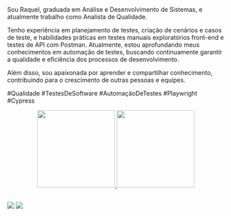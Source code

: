 ## 
Sou Raquel, graduada em Análise e Desenvolvimento de Sistemas, e atualmente trabalho como Analista de Qualidade.

Tenho experiência em planejamento de testes, criação de cenários e casos de teste, e habilidades práticas em testes manuais exploratórios front-end e testes de API com Postman. Atualmente, estou aprofundando meus conhecimentos em automação de testes, buscando continuamente garantir a qualidade e eficiência dos processos de desenvolvimento.

Além disso, sou apaixonada por aprender e compartilhar conhecimento, contribuindo para o crescimento de outras pessoas e equipes.

#Qualidade #TestesDeSoftware #AutomaçãoDeTestes #Playwright #Cypress

<div align="center">
  <a href="https://github.com/raquelgomes25">
  <img height="180em" src="https://github-readme-stats.vercel.app/api?username=raquelgomes25&show_icons=true&theme=dracula&include_all_commits=true&count_private=true"/>
  <img height="180em" src="https://github-readme-stats.vercel.app/api/top-langs/?username=raquelgomes25&layout=compact&langs_count=7&theme=dracula"/>
</div>

##
  
</div>
  <a href="https://www.instagram.com/kelmaria25" target="_blank"><img src="https://img.shields.io/badge/-Instagram-%23E4405F?style=for-the-badge&logo=instagram&logoColor=white" target="_blank"></a>
 	<a href="https://www.linkedin.com/in/raquel-gomes-389309208" target="_blank"><img src="https://img.shields.io/badge/-LinkedIn-%230077B5?style=for-the-badge&logo=linkedin&logoColor=white" target="_blank"></a> 
</div>
